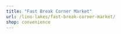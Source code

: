 ```yaml
---
title: "Fast Break Corner Market"
url: /lino-lakes/fast-break-corner-market/
shop: convenience
---
```


